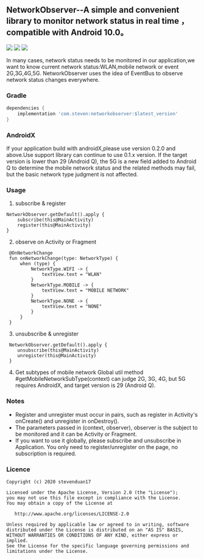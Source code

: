 ## NetworkObserver--A simple and convenient library to monitor network status in real time ，compatible with Android 10.0。
![](https://img.shields.io/badge/release-0.1.0-green.svg) ![](https://img.shields.io/badge/API-14+-green.svg) ![](https://img.shields.io/badge/Licenses-Apache-2.0-green.svg)

In many cases, network status needs to be monitored in our application,we want to know current network status:WLAN,mobile network or event 2G,3G,4G,5G. NetworkObserver uses the idea of EventBus to observe network status changes everywhere.

### Gradle
```groovy
dependencies {
    implementation 'com.steven:networkobserver:$latest_version'
}
```

### AndroidX
If your application build with androidX,please use version 0.2.0 and above.Use support library can continue to use 0.1.x version. If the target version is lower than 29 (Android Q), the 5G is a new field added to Android Q to determine the mobile network status and the related methods may fail, but the basic network type judgment is not affected.

### Usage
1. subscribe & register
```
NetworkObserver.getDefault().apply {
    subscribe(this@MainActivity)
    register(this@MainActivity)
}
```
2. observe on Activity or Fragment
```
 @OnNetworkChange
 fun onNetworkChange(type: NetworkType) {
     when (type) {
         NetworkType.WIFI -> {
             textView.text = "WLAN"
         }
         NetworkType.MOBILE -> {
             textView.text = "MOBILE NETWORK"
         }
         NetworkType.NONE -> {
             textView.text = "NONE"
         }
     }
 }
```
3. unsubscribe & unregister
```
 NetworkObserver.getDefault().apply {
    unsubscribe(this@MainActivity)
    unregister(this@MainActivity)
 }
```
4. Get subtypes of mobile network
Global util method #getMobileNetworkSubType(context) can judge 2G, 3G, 4G, but 5G requires AndroidX, and target version is 29 (Android Q).

### Notes
 - Register and unregister must occur in pairs, such as register in Activity's onCreate() and unregister in onDestroy().
 - The parameters passed in (context, observer), observer is the subject to be monitored and it can be Activity or Fragment.
 - If you want to use it globally, please subscribe and unsubscribe in Application. You only need to register/unregister on the page, no subscription is required.

### Licence
```
Copyright (c) 2020 stevenduan17

Licensed under the Apache License, Version 2.0 (the "License");
you may not use this file except in compliance with the License.
You may obtain a copy of the License at

   http://www.apache.org/licenses/LICENSE-2.0

Unless required by applicable law or agreed to in writing, software
distributed under the License is distributed on an "AS IS" BASIS,
WITHOUT WARRANTIES OR CONDITIONS OF ANY KIND, either express or implied.
See the License for the specific language governing permissions and
limitations under the License.
```
